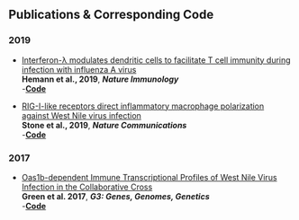 ## Publications & Corresponding Code   

### 2019   
- [Interferon-λ modulates dendritic cells to facilitate T cell immunity during infection with influenza A virus](https://www.nature.com/articles/s41590-019-0408-z)   
**Hemann et al., 2019**, ***Nature Immunology***   
-**[Code](https://hemann.galelab.org)**

- [RIG-I-like receptors direct inflammatory macrophage polarization against West Nile virus infection](https://www.nature.com/articles/s41467-019-11250-5)   
**Stone et al., 2019**, ***Nature Communications***   
-**[Code](http://stone.galelab.org)**   


### 2017
- [Oas1b-dependent Immune Transcriptional Profiles of West Nile Virus Infection in the Collaborative Cross](https://www.g3journal.org/content/7/6/1665)   
**Green et al. 2017**, ***G3: Genes, Genomes, Genetics***   
-**[Code](https://github.com/greener98103/oas1b/wiki)**
